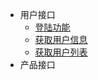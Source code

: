 * 用户接口
    * [登陆功能](/zh/user.md)
    * [获取用户信息](/zh/getuserinfo.md)
    * [获取用户列表](/zh/getuserlist.md)
* 产品接口

